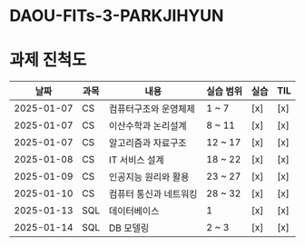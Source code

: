 # DAOU-FITs-3-PARKJIHYUN

# 과제 진척도

| 날짜       | 과목           | 내용                   | 실습 범위         | 실습 | TIL |
|------------|----------------|------------------------|--------------------|------|-----|
| 2025-01-07 | CS             | 컴퓨터구조와 운영체제  | 1 ~ 7              | [x]  | [x] |
| 2025-01-07 | CS             | 이산수학과 논리설계    | 8 ~ 11             | [x]  | [x] |
| 2025-01-07 | CS             | 알고리즘과 자료구조    | 12 ~ 17            | [x]  | [x] |
| 2025-01-08 | CS             | IT 서비스 설계        | 18 ~ 22            | [x]  | [x] |
| 2025-01-09 | CS             | 인공지능 원리와 활용   | 23 ~ 27            | [x]  | [x] |
| 2025-01-10 | CS             | 컴퓨터 통신과 네트워킹 | 28 ~ 32            | [x]  | [x] |
| 2025-01-13 | SQL            | 데이터베이스          | 1                  | [x]  | [x] |
| 2025-01-14 | SQL            | DB 모델링             | 2 ~ 3            | [x]  | [x] |



